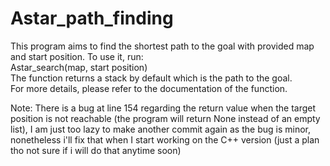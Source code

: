 ﻿# Astar_path_finding
This program aims to find the shortest path to the goal with provided map and start position. To use it, run:<br>
Astar_search(map, start position)<br>
The function returns a stack by default which is the path to the goal.<br>
For more details, please refer to the documentation of the function.

Note:
There is a bug at line 154 regarding the return value when the target position is not reachable (the program will return None instead of an empty list), I am just too lazy to make another commit again as the bug is minor, nonetheless i'll fix that when I start working on the C++ version (just a plan tho not sure if i will do that anytime soon)
